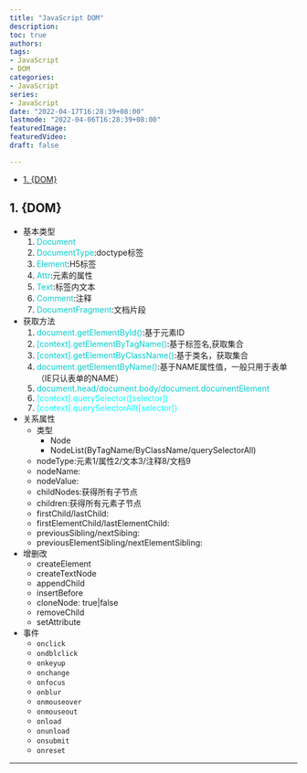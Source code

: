 ```yaml
---
title: "JavaScript DOM"
description:
toc: true
authors:
tags:
- JavaScript
- DOM
categories:
- JavaScript
series:
- JavaScript
date: "2022-04-17T16:28:39+08:00"
lastmode: "2022-04-06T16:28:39+08:00"
featuredImage:
featuredVideo:
draft: false

---
```

- [1. {DOM}](#1-dom)

## 1. {DOM}

- 基本类型
  1. <font color="00cdcd">Document</font>
  2. <font color="00cdcd">DocumentType</font>:doctype标签
  3. <font color="00cdcd">Element</font>:H5标签
  4. <font color="00cdcd">Attr</font>:元素的属性
  5. <font color="00cdcd">Text</font>:标签内文本
  6. <font color="00cdcd">Comment</font>:注释
  7. <font color="00cdcd">DocumentFragment</font>:文档片段
- 获取方法
  1. <font color="00cdcd">document.getElementById()</font>:基于元素ID
  2. <font color="00cdcd">[context].getElementByTagName()</font>:基于标签名,获取集合
  3. <font color="00cdcd">[context].getElementByClassName()</font>:基于类名，获取集合
  4. <font color="00cdcd">document.getElementByName()</font>:基于NAME属性值，一般只用于表单（IE只认表单的NAME）
  5. <font color="00cdcd">document.head/document.body/document.documentElement</font>
  6. <font color="00ffff">[context].querySelector([selector])</font>
  7. <font color="00ffff">[context].querySelectorAll([selector])</font>
- 关系属性
  - 类型
    - Node
    - NodeList(ByTagName/ByClassName/querySelectorAll)
  - nodeType:元素1/属性2/文本3/注释8/文档9
  - nodeName:
  - nodeValue:
  - childNodes:获得所有子节点
  - children:获得所有元素子节点
  - firstChild/lastChild:
  - firstElementChild/lastElementChild:
  - previousSibling/nextSibing:
  - previousElementSibling/nextElementSibling:
- 增删改
  - createElement
  - createTextNode
  - appendChild
  - insertBefore
  - cloneNode: true|false
  - removeChild
  - setAttribute
- 事件
  - ```onclick```
  - ```ondblclick```
  - ```onkeyup```
  - ```onchange```
  - ```onfocus```
  - ```onblur```
  - ```onmouseover```
  - ```onmouseout```
  - ```onload```
  - ```onunload```
  - ```onsubmit```
  - ```onreset```

---
